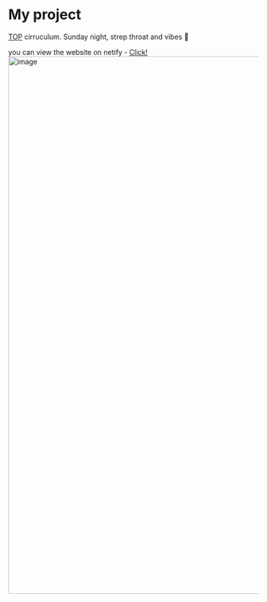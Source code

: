 # My project

[TOP](https://github.com/theodinproject) cirruculum. Sunday night, strep throat and vibes 🌙

you can view the website on netify - [Click!](https://cvbuildertop.netlify.app/)  
<img width="1920" height="1080" alt="image" src="https://github.com/user-attachments/assets/446d511c-2f03-4345-be70-fc95aab96ade" />
